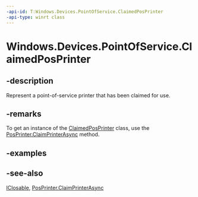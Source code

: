 ```yaml
---
-api-id: T:Windows.Devices.PointOfService.ClaimedPosPrinter
-api-type: winrt class
---
```


<!-- Class syntax.
public class ClaimedPosPrinter : Windows.Devices.PointOfService.IClaimedPosPrinter, Windows.Foundation.IClosable
-->

# Windows.Devices.PointOfService.ClaimedPosPrinter

## -description
Represent a point-of-service printer that has been claimed for use.

## -remarks
To get an instance of the [ClaimedPosPrinter](claimedposprinter.md) class, use the [PosPrinter.ClaimPrinterAsync](posprinter_claimprinterasync.md) method.

## -examples

## -see-also
[IClosable](../windows.foundation/iclosable.md), [PosPrinter.ClaimPrinterAsync](posprinter_claimprinterasync.md)